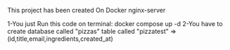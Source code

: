 This project has been created On Docker nginx-server

1-You just Run this code on terminal:
                                     docker compose up -d
2-You have to create database called "pizzas"
                     table    called "pizzatest" => (id,title,email,ingredients,created_at)          

